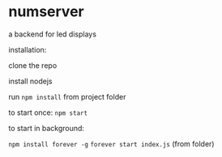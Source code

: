 # numserver
a backend for led displays

installation:

clone the repo

install nodejs

run `npm install` from project folder

to start once: `npm start`

to start in background:

`npm install forever -g`
`forever start index.js` (from folder)
